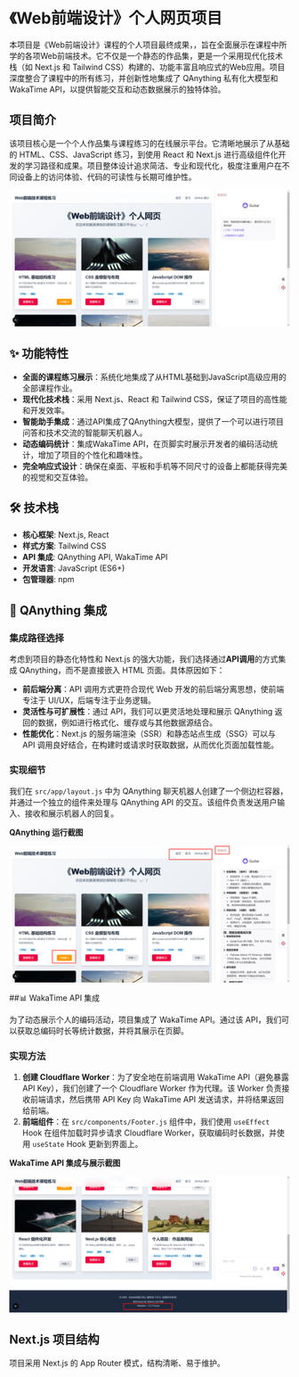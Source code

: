 # 《Web前端设计》个人网页项目

本项目是《Web前端设计》课程的个人项目最终成果，，旨在全面展示在课程中所学的各项Web前端技术。它不仅是一个静态的作品集，更是一个采用现代化技术栈（如 Next.js 和 Tailwind CSS）构建的、功能丰富且响应式的Web应用。项目深度整合了课程中的所有练习，并创新性地集成了 QAnything 私有化大模型和 WakaTime API，以提供智能交互和动态数据展示的独特体验。

## 项目简介

该项目核心是一个个人作品集与课程练习的在线展示平台。它清晰地展示了从基础的 HTML、CSS、JavaScript 练习，到使用 React 和 Next.js 进行高级组件化开发的学习路径和成果。项目整体设计追求简洁、专业和现代化，极度注重用户在不同设备上的访问体验、代码的可读性与长期可维护性。

![课程作业运行截图](./CUTTING/1.jpg)

## ✨ 功能特性 

- **全面的课程练习展示**：系统化地集成了从HTML基础到JavaScript高级应用的全部课程作业。
- **现代化技术栈**：采用 Next.js、React 和 Tailwind CSS，保证了项目的高性能和开发效率。
- **智能助手集成**：通过API集成了QAnything大模型，提供了一个可以进行项目问答和技术交流的智能聊天机器人。
- **动态编码统计**：集成WakaTime API，在页脚实时展示开发者的编码活动统计，增加了项目的个性化和趣味性。
- **完全响应式设计**：确保在桌面、平板和手机等不同尺寸的设备上都能获得完美的视觉和交互体验。

## 🛠️ 技术栈

- **核心框架**: Next.js, React
- **样式方案**: Tailwind CSS
- **API 集成**: QAnything API, WakaTime API
- **开发语言**: JavaScript (ES6+)
- **包管理器**: npm

## 🤖 QAnything 集成

### 集成路径选择

考虑到项目的静态化特性和 Next.js 的强大功能，我们选择通过**API调用**的方式集成 QAnything，而不是直接嵌入 HTML 页面。具体原因如下：

*   **前后端分离**：API 调用方式更符合现代 Web 开发的前后端分离思想，使前端专注于 UI/UX，后端专注于业务逻辑。
*   **灵活性与可扩展性**：通过 API，我们可以更灵活地处理和展示 QAnything 返回的数据，例如进行格式化、缓存或与其他数据源结合。
*   **性能优化**：Next.js 的服务端渲染（SSR）和静态站点生成（SSG）可以与 API 调用良好结合，在构建时或请求时获取数据，从而优化页面加载性能。

### 实现细节

我们在 `src/app/layout.js` 中为 QAnything 聊天机器人创建了一个侧边栏容器，并通过一个独立的组件来处理与 QAnything API 的交互。该组件负责发送用户输入、接收和展示机器人的回复。

**QAnything 运行截图**


![课程作业运行截图](./CUTTING/2.jpg)

##📊 WakaTime API 集成

为了动态展示个人的编码活动，项目集成了 WakaTime API。通过该 API，我们可以获取总编码时长等统计数据，并将其展示在页脚。

### 实现方法

1.  **创建 Cloudflare Worker**：为了安全地在前端调用 WakaTime API（避免暴露 API Key），我们创建了一个 Cloudflare Worker 作为代理。该 Worker 负责接收前端请求，然后携带 API Key 向 WakaTime API 发送请求，并将结果返回给前端。
2.  **前端组件**：在 `src/components/Footer.js` 组件中，我们使用 `useEffect` Hook 在组件加载时异步请求 Cloudflare Worker，获取编码时长数据，并使用 `useState` Hook 更新到界面上。

**WakaTime API 集成与展示截图**


![课程作业运行截图](./CUTTING/3.jpg)

## Next.js 项目结构

项目采用 Next.js 的 App Router 模式，结构清晰、易于维护。
